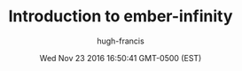 ---
title: Introduction to ember-infinity
date: Wed Nov 23 2016 16:50:41 GMT-0500 (EST)
author: hugh-francis
tags: videos, ember
brand: the-ember-show
video: https://vimeo.com/176706619
---